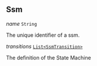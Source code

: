 

## Ssm  
  
<article>

*name* `String` 

The unique identifier of a ssm.

</article>
<article>

*transitions* [`List<SsmTransition>`](#ssmtransition) 

The definition of the State Machine

</article>

